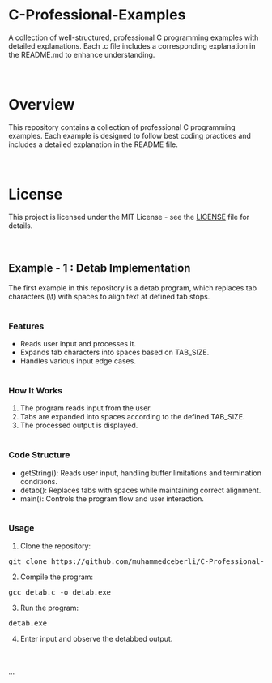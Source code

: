 # C-Professional-Examples

 A collection of well-structured, professional C programming examples with detailed explanations. Each .c file includes a corresponding explanation in the README.md to enhance understanding.<br><br><br>



# Overview

This repository contains a collection of professional C programming examples. Each example is designed to follow best coding practices and includes a detailed explanation in the README file.<br><br><br>



# License

This project is licensed under the MIT License - see the [LICENSE](https://github.com/muhammedceberli/C-Professional-Examples/blob/main/LICENSE) file for details.<br><br><br>



## Example - 1 : Detab Implementation

The first example in this repository is a detab program, which replaces tab characters (\t) with spaces to align text at defined tab stops.<br><br>


### Features

- Reads user input and processes it.
- Expands tab characters into spaces based on TAB_SIZE.
- Handles various input edge cases.<br><br>


### How It Works

1. The program reads input from the user.
2. Tabs are expanded into spaces according to the defined TAB_SIZE.
3. The processed output is displayed.<br><br>


### Code Structure

- getString(): Reads user input, handling buffer limitations and termination conditions.
- detab(): Replaces tabs with spaces while maintaining correct alignment.
- main(): Controls the program flow and user interaction.<br><br>

  
### Usage

1. Clone the repository:
<pre>git clone https://github.com/muhammedceberli/C-Professional-Examples</pre>

2. Compile the program:
<pre>gcc detab.c -o detab.exe</pre>

3. Run the program:
<pre>detab.exe</pre>

4. Enter input and observe the detabbed output.<br><br><br>



...









